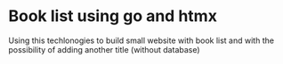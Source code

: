 # Book list using go and htmx
Using this techlonogies to build small website with book list and with the possibility of adding another title (without database)

